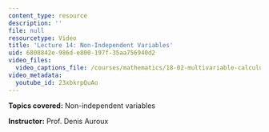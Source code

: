 ```yaml
---
content_type: resource
description: ''
file: null
resourcetype: Video
title: 'Lecture 14: Non-Independent Variables'
uid: 6808842e-986d-e800-197f-35aa756940d2
video_files:
  video_captions_file: /courses/mathematics/18-02-multivariable-calculus-fall-2007/video-lectures/lecture-14-non-independent-variables/23xbkrpQuAo.vtt
video_metadata:
  youtube_id: 23xbkrpQuAo
---
```


**Topics covered:** Non-independent variables

**Instructor:** Prof. Denis Auroux